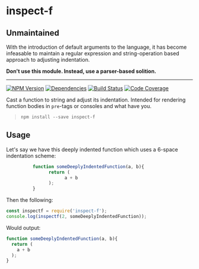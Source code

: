 # inspect-f

## Unmaintained

With the introduction of default arguments to the language, it has become
infeasable to maintain a regular expression and string-operation based approach
to adjusting indentation.

**Don't use this module. Instead, use a parser-based solition.**

-------------------------------------------------------------------------------

[![NPM Version](https://badge.fury.io/js/inspect-f.svg)](https://www.npmjs.com/package/inspect-f)
[![Dependencies](https://david-dm.org/fluture-js/inspect-f.svg)](https://david-dm.org/fluture-js/inspect-f)
[![Build Status](https://travis-ci.org/fluture-js/inspect-f.svg?branch=master)](https://travis-ci.org/fluture-js/inspect-f)
[![Code Coverage](https://codecov.io/gh/fluture-js/inspect-f/branch/master/graph/badge.svg)](https://codecov.io/gh/fluture-js/inspect-f)


Cast a function to string and adjust its indentation. Intended for rendering
function bodies in `pre`-tags or consoles and what have you.

> `npm install --save inspect-f`


## Usage

Let's say we have this deeply indented function which uses a 6-space indentation scheme:

```js
          function someDeeplyIndentedFunction(a, b){
                return (
                      a + b
                );
          }
```

Then the following:

```js
const inspectf = require('inspect-f');
console.log(inspectf(2, someDeeplyIndentedFunction));
```

Would output:

```js
function someDeeplyIndentedFunction(a, b){
  return (
    a + b
  );
}
```
